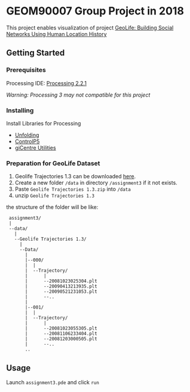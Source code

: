 # GEOM90007 Group Project in 2018

This project enables visualization of project [GeoLife: Building Social Networks Using Human Location History](https://www.microsoft.com/en-us/research/project/geolife-building-social-networks-using-human-location-history/?from=http%3A%2F%2Fresearch.microsoft.com%2Fen-us%2Fprojects%2Fgeolife%2Fdefault.aspx)


## Getting Started



### Prerequisites
Processing IDE: [Processing 2.2.1](https://processing.org/download/)

*Warning: Processing 3 may not compatible for this project*


### Installing

Install Libraries for Processing

* [Unfolding](http://unfoldingmaps.org/)
* [ControlP5](http://www.sojamo.de/libraries/controlP5/)
* [giCentre Utilities](https://www.gicentre.net/utils/)

### Preparation for GeoLife Dataset
1. Geolife Trajectories 1.3 can be downloaded [here](https://www.microsoft.com/en-us/download/details.aspx?id=52367).
2. Create a new folder `/data` in directory `/assignment3` if it not exists.
3. Paste `Geolife Trajectories 1.3.zip` into `/data`
4. unzip `Geolife Trajectories 1.3`

the structure of the folder will be like:

```
 assignment3/
 |
 --data/
   |
   --Geolife Trajectories 1.3/
     |
     --Data/
       |
       |--000/
       |  |
       |  --Trajectory/
       |      |
       |      --20081023025304.plt
       |      --20090413213935.plt
       |      --20090521231053.plt
       |      --..
       | 
       |--001/
       |  |
       |  --Trajectory/
       |      |
       |      --20081023055305.plt
       |      --20081106233404.plt
       |      --20081203000505.plt
       |      --..
       ..
```

## Usage
Launch `assignment3.pde` and click `run`
